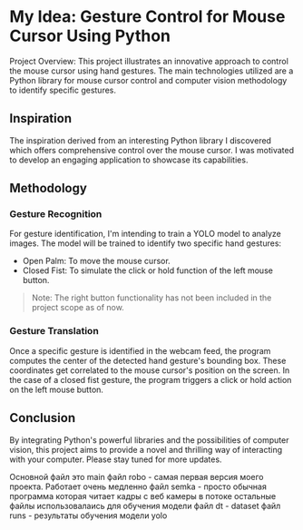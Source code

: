 # My Idea: Gesture Control for Mouse Cursor Using Python

Project Overview:
This project illustrates an innovative approach to control the mouse cursor using hand gestures. The main technologies utilized are a Python library for mouse cursor control and computer vision methodology to identify specific gestures.

## Inspiration
The inspiration derived from an interesting Python library I discovered which offers comprehensive control over the mouse cursor. I was motivated to develop an engaging application to showcase its capabilities.

## Methodology
### Gesture Recognition
For gesture identification, I'm intending to train a YOLO model to analyze images. The model will be trained to identify two specific hand gestures:
- Open Palm: To move the mouse cursor.
- Closed Fist: To simulate the click or hold function of the left mouse button.
> Note: The right button functionality has not been included in the project scope as of now.

### Gesture Translation
Once a specific gesture is identified in the webcam feed, the program computes the center of the detected hand gesture's bounding box. These coordinates get correlated to the mouse cursor's position on the screen. In the case of a closed fist gesture, the program triggers a click or hold action on the left mouse button.

## Conclusion
By integrating Python's powerful libraries and the possibilities of computer vision, this project aims to provide a novel and thrilling way of interacting with your computer. Please stay tuned for more updates.



Основной файл это main
файл robo - самая первая версия моего проекта. Работает очень медленно
файл semka - просто обычная программа которая читает кадры с веб камеры в потоке
остальные файлы использовалаись для обучения модели
файл dt - dataset
файл runs - результаты обучения модели yolo

